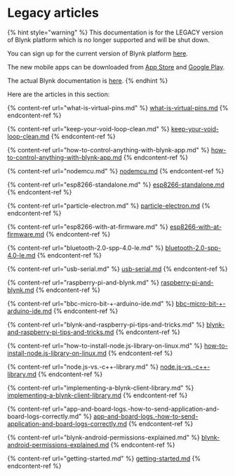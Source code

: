 # Legacy articles

{% hint style="warning" %}
This documentation is for the LEGACY version of Blynk platform which is no longer supported and will be shut down.&#x20;

You can sign up for the current version of Blynk platform [here](http://blynk.cloud/dashboard/register).

The new mobile apps can be downloaded from [App Store](https://apps.apple.com/us/app/blynk-iot/id1559317868) and [Google Play](https://play.google.com/store/apps/details?id=cloud.blynk\&hl=en\&gl=US).

The actual Blynk documentation is [here](https://docs.blynk.io/).
{% endhint %}

Here are the articles in this section:

{% content-ref url="what-is-virtual-pins.md" %}
[what-is-virtual-pins.md](what-is-virtual-pins.md)
{% endcontent-ref %}

{% content-ref url="keep-your-void-loop-clean.md" %}
[keep-your-void-loop-clean.md](keep-your-void-loop-clean.md)
{% endcontent-ref %}

{% content-ref url="how-to-control-anything-with-blynk-app.md" %}
[how-to-control-anything-with-blynk-app.md](how-to-control-anything-with-blynk-app.md)
{% endcontent-ref %}

{% content-ref url="nodemcu.md" %}
[nodemcu.md](nodemcu.md)
{% endcontent-ref %}

{% content-ref url="esp8266-standalone.md" %}
[esp8266-standalone.md](esp8266-standalone.md)
{% endcontent-ref %}

{% content-ref url="particle-electron.md" %}
[particle-electron.md](particle-electron.md)
{% endcontent-ref %}

{% content-ref url="esp8266-with-at-firmware.md" %}
[esp8266-with-at-firmware.md](esp8266-with-at-firmware.md)
{% endcontent-ref %}

{% content-ref url="bluetooth-2.0-spp-4.0-le.md" %}
[bluetooth-2.0-spp-4.0-le.md](bluetooth-2.0-spp-4.0-le.md)
{% endcontent-ref %}

{% content-ref url="usb-serial.md" %}
[usb-serial.md](usb-serial.md)
{% endcontent-ref %}

{% content-ref url="raspberry-pi-and-blynk.md" %}
[raspberry-pi-and-blynk.md](raspberry-pi-and-blynk.md)
{% endcontent-ref %}

{% content-ref url="bbc-micro-bit-+-arduino-ide.md" %}
[bbc-micro-bit-+-arduino-ide.md](bbc-micro-bit-+-arduino-ide.md)
{% endcontent-ref %}

{% content-ref url="blynk-and-raspberry-pi-tips-and-tricks.md" %}
[blynk-and-raspberry-pi-tips-and-tricks.md](blynk-and-raspberry-pi-tips-and-tricks.md)
{% endcontent-ref %}

{% content-ref url="how-to-install-node.js-library-on-linux.md" %}
[how-to-install-node.js-library-on-linux.md](how-to-install-node.js-library-on-linux.md)
{% endcontent-ref %}

{% content-ref url="node.js-vs.-c++-library.md" %}
[node.js-vs.-c++-library.md](node.js-vs.-c++-library.md)
{% endcontent-ref %}

{% content-ref url="implementing-a-blynk-client-library.md" %}
[implementing-a-blynk-client-library.md](implementing-a-blynk-client-library.md)
{% endcontent-ref %}

{% content-ref url="app-and-board-logs.-how-to-send-application-and-board-logs-correctly.md" %}
[app-and-board-logs.-how-to-send-application-and-board-logs-correctly.md](app-and-board-logs.-how-to-send-application-and-board-logs-correctly.md)
{% endcontent-ref %}

{% content-ref url="blynk-android-permissions-explained.md" %}
[blynk-android-permissions-explained.md](blynk-android-permissions-explained.md)
{% endcontent-ref %}

{% content-ref url="getting-started.md" %}
[getting-started.md](getting-started.md)
{% endcontent-ref %}
